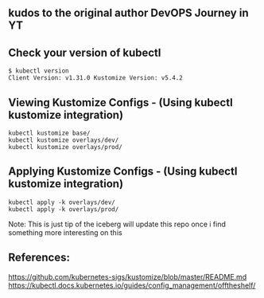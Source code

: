 ## kudos to the original author DevOPS Journey in YT

## Check your version of kubectl
```
$ kubectl version
Client Version: v1.31.0 Kustomize Version: v5.4.2
```

## Viewing Kustomize Configs - (Using kubectl kustomize integration)
```
kubectl kustomize base/
kubectl kustomize overlays/dev/
kubectl kustomize overlays/prod/
```

## Applying Kustomize Configs - (Using kubectl kustomize integration)
```
kubectl apply -k overlays/dev/
kubectl apply -k overlays/prod/
```
Note: This is just tip of the iceberg will update this repo once i find something more interesting on this

## References:
https://github.com/kubernetes-sigs/kustomize/blob/master/README.md
https://kubectl.docs.kubernetes.io/guides/config_management/offtheshelf/

